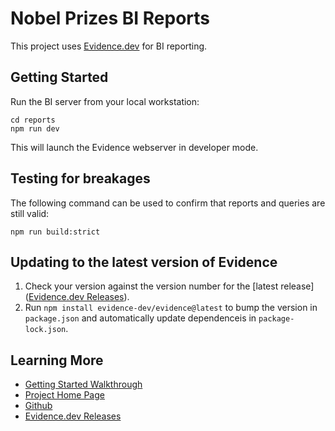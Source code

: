 # Nobel Prizes BI Reports

This project uses [Evidence.dev](https://Evidence.dev) for BI reporting.

## Getting Started

Run the BI server from your local workstation:

```shell
cd reports
npm run dev
```

This will launch the Evidence webserver in developer mode.

## Testing for breakages

The following command can be used to confirm that reports and queries are still valid:

```console
npm run build:strict
```

## Updating to the latest version of Evidence

1. Check your version against the version number for the [latest release]([Evidence.dev Releases](https://github.com/evidence-dev/evidence/releases)).
2. Run `npm install evidence-dev/evidence@latest` to bump the version in `package.json` and automatically update dependenceis in `package-lock.json`.

## Learning More

- [Getting Started Walkthrough](https://docs.evidence.dev/getting-started/install-evidence)
- [Project Home Page](https://www.evidence.dev)
- [Github](https://github.com/evidence-dev/evidence)
- [Evidence.dev Releases](https://github.com/evidence-dev/evidence/releases)

